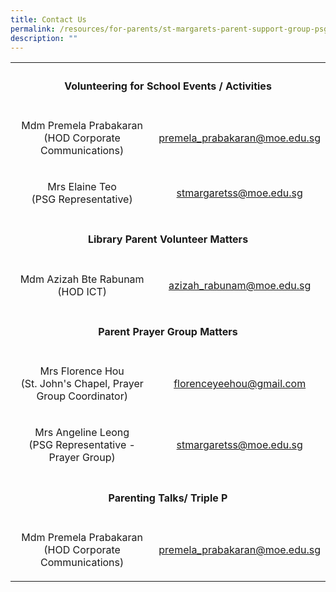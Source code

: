 ```yaml
---
title: Contact Us
permalink: /resources/for-parents/st-margarets-parent-support-group-psg/contact-us/
description: ""
---
```


<table>
  <tr>
		<th colspan="2"><h4 align="center">Volunteering for School Events / Activities</h4></th>
  </tr>
	<tr>
		<td><p align="center">Mdm Premela Prabakaran<br>(HOD Corporate Communications)</p></td>
    <td><p align="center"><a href="mailto:premela_prabakaran@moe.edu.sg" target="_blank" rel="noopener noreferrer">premela_prabakaran@moe.edu.sg</a></p></td>
  </tr>
  <tr>
		<td><p align="center">Mrs Elaine Teo<br>(PSG Representative)</p></td>
    <td><p align="center"><a href="mailto:stmargaretss@moe.edu.sg" target="_blank" rel="noopener noreferrer">stmargaretss@moe.edu.sg</a></p></td>
  </tr>
  <tr>
		<td colspan="2"><h4 align="center">Library Parent Volunteer Matters</h4></td>
  </tr>
  <tr>
		<td><p align="center">Mdm Azizah Bte Rabunam<br>(HOD ICT)</p></td>
    <td><p align="center"><a href="mailto:azizah_rabunam@moe.edu.sg" target="_blank" rel="noopener noreferrer">azizah_rabunam@moe.edu.sg</a></p></td>
  </tr>
  <tr>
		<td colspan="2"><h4 align="center">Parent Prayer Group Matters</h4></td>
  </tr>
  <tr>
		<td><p align="center">Mrs Florence Hou<br>(St. John's Chapel, Prayer Group Coordinator)</p></td>
    <td><p align="center"><a href="mailto:florenceyeehou@gmail.com" target="_blank" rel="noopener noreferrer">florenceyeehou@gmail.com</a></p></td>
  </tr>
  <tr>
		<td><p align="center">Mrs Angeline Leong<br>(PSG Representative - Prayer Group)</p></td>
    <td><p align="center"><a href="mailto:stmargaretss@moe.edu.sg" target="_blank" rel="noopener noreferrer">stmargaretss@moe.edu.sg</a></p></td>
  </tr>
  <tr>
		<td colspan="2"><h4 align="center">Parenting Talks/ Triple P</h4></td>
  </tr>
  <tr>
		<td><p align="center">Mdm Premela Prabakaran <br>(HOD Corporate Communications)</p></td>
    <td><p align="center"><a href="mailto:premela_prabakaran@moe.edu.sg" target="_blank" rel="noopener noreferrer">premela_prabakaran@moe.edu.sg</a></p></td>
  </tr>
</table>